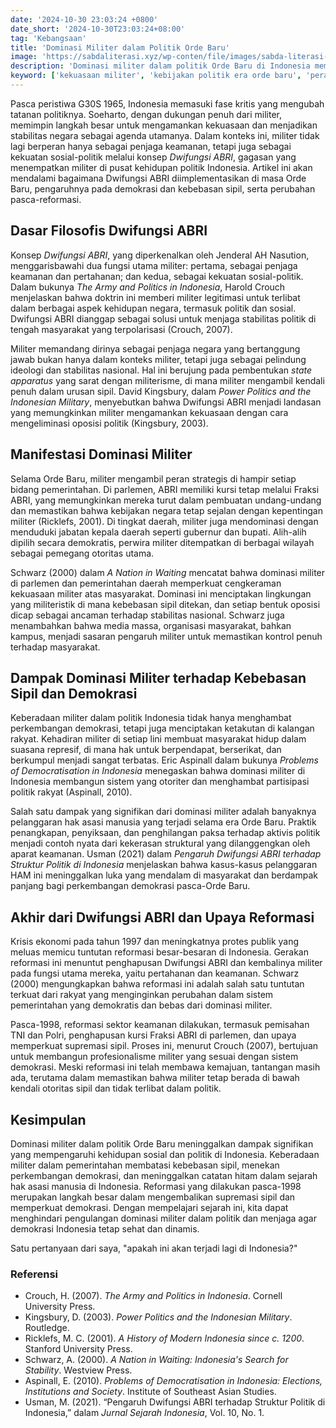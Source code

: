 ```yaml
---
date: '2024-10-30 23:03:24 +0800'
date_short: '2024-10-30T23:03:24+08:00'
tag: 'Kebangsaan'
title: 'Dominasi Militer dalam Politik Orde Baru'
image: 'https://sabdaliterasi.xyz/wp-conten/file/images/sabda-literasi-dominasi-militer-dalam-politik-orde-baru.jpg'
description: 'Dominasi militer dalam politik Orde Baru di Indonesia membentuk stabilitas hingga akhirnya digantikan oleh reformasi demokrasi di era pasca-Soeharto.'
keyword: ['kekuasaan militer', 'kebijakan politik era orde baru', 'peran ganda abri', 'riwayat bangsa indonesia', 'angkatan bersenjata di tanah air', 'proses demokratisasi di indonesia']
---
```

<p>Pasca peristiwa G30S 1965, Indonesia memasuki fase kritis yang mengubah tatanan politiknya. Soeharto, dengan dukungan penuh dari militer, memimpin langkah besar untuk mengamankan kekuasaan dan menjadikan stabilitas negara sebagai agenda utamanya. Dalam konteks ini, militer tidak lagi berperan hanya sebagai penjaga keamanan, tetapi juga sebagai kekuatan sosial-politik melalui konsep <em>Dwifungsi ABRI</em>, gagasan yang menempatkan militer di pusat kehidupan politik Indonesia. Artikel ini akan mendalami bagaimana Dwifungsi ABRI diimplementasikan di masa Orde Baru, pengaruhnya pada demokrasi dan kebebasan sipil, serta perubahan pasca-reformasi.</p><h2>Dasar Filosofis Dwifungsi ABRI</h2><p>Konsep <em>Dwifungsi ABRI</em>, yang diperkenalkan oleh Jenderal AH Nasution, menggarisbawahi dua fungsi utama militer: pertama, sebagai penjaga keamanan dan pertahanan; dan kedua, sebagai kekuatan sosial-politik. Dalam bukunya <em>The Army and Politics in Indonesia</em>, Harold Crouch menjelaskan bahwa doktrin ini memberi militer legitimasi untuk terlibat dalam berbagai aspek kehidupan negara, termasuk politik dan sosial. Dwifungsi ABRI dianggap sebagai solusi untuk menjaga stabilitas politik di tengah masyarakat yang terpolarisasi (Crouch, 2007).</p><p>Militer memandang dirinya sebagai penjaga negara yang bertanggung jawab bukan hanya dalam konteks militer, tetapi juga sebagai pelindung ideologi dan stabilitas nasional. Hal ini berujung pada pembentukan <em>state apparatus</em> yang sarat dengan militerisme, di mana militer mengambil kendali penuh dalam urusan sipil. David Kingsbury, dalam <em>Power Politics and the Indonesian Military</em>, menyebutkan bahwa Dwifungsi ABRI menjadi landasan yang memungkinkan militer mengamankan kekuasaan dengan cara mengeliminasi oposisi politik (Kingsbury, 2003).</p><h2>Manifestasi Dominasi Militer</h2><p>Selama Orde Baru, militer mengambil peran strategis di hampir setiap bidang pemerintahan. Di parlemen, ABRI memiliki kursi tetap melalui Fraksi ABRI, yang memungkinkan mereka turut dalam pembuatan undang-undang dan memastikan bahwa kebijakan negara tetap sejalan dengan kepentingan militer (Ricklefs, 2001). Di tingkat daerah, militer juga mendominasi dengan menduduki jabatan kepala daerah seperti gubernur dan bupati. Alih-alih dipilih secara demokratis, perwira militer ditempatkan di berbagai wilayah sebagai pemegang otoritas utama.</p><p>Schwarz (2000) dalam <em>A Nation in Waiting</em> mencatat bahwa dominasi militer di parlemen dan pemerintahan daerah memperkuat cengkeraman kekuasaan militer atas masyarakat. Dominasi ini menciptakan lingkungan yang militeristik di mana kebebasan sipil ditekan, dan setiap bentuk oposisi dicap sebagai ancaman terhadap stabilitas nasional. Schwarz juga menambahkan bahwa media massa, organisasi masyarakat, bahkan kampus, menjadi sasaran pengaruh militer untuk memastikan kontrol penuh terhadap masyarakat.</p><h2>Dampak Dominasi Militer terhadap Kebebasan Sipil dan Demokrasi</h2><p>Keberadaan militer dalam politik Indonesia tidak hanya menghambat perkembangan demokrasi, tetapi juga menciptakan ketakutan di kalangan rakyat. Kehadiran militer di setiap lini membuat masyarakat hidup dalam suasana represif, di mana hak untuk berpendapat, berserikat, dan berkumpul menjadi sangat terbatas. Eric Aspinall dalam bukunya <em>Problems of Democratisation in Indonesia</em> menegaskan bahwa dominasi militer di Indonesia membangun sistem yang otoriter dan menghambat partisipasi politik rakyat (Aspinall, 2010).</p><p>Salah satu dampak yang signifikan dari dominasi militer adalah banyaknya pelanggaran hak asasi manusia yang terjadi selama era Orde Baru. Praktik penangkapan, penyiksaan, dan penghilangan paksa terhadap aktivis politik menjadi contoh nyata dari kekerasan struktural yang dilanggengkan oleh aparat keamanan. Usman (2021) dalam <em>Pengaruh Dwifungsi ABRI terhadap Struktur Politik di Indonesia</em> menjelaskan bahwa kasus-kasus pelanggaran HAM ini meninggalkan luka yang mendalam di masyarakat dan berdampak panjang bagi perkembangan demokrasi pasca-Orde Baru.</p><h2>Akhir dari Dwifungsi ABRI dan Upaya Reformasi</h2><p>Krisis ekonomi pada tahun 1997 dan meningkatnya protes publik yang meluas memicu tuntutan reformasi besar-besaran di Indonesia. Gerakan reformasi ini menuntut penghapusan Dwifungsi ABRI dan kembalinya militer pada fungsi utama mereka, yaitu pertahanan dan keamanan. Schwarz (2000) mengungkapkan bahwa reformasi ini adalah salah satu tuntutan terkuat dari rakyat yang menginginkan perubahan dalam sistem pemerintahan yang demokratis dan bebas dari dominasi militer.</p><p>Pasca-1998, reformasi sektor keamanan dilakukan, termasuk pemisahan TNI dan Polri, penghapusan kursi Fraksi ABRI di parlemen, dan upaya memperkuat supremasi sipil. Proses ini, menurut Crouch (2007), bertujuan untuk membangun profesionalisme militer yang sesuai dengan sistem demokrasi. Meski reformasi ini telah membawa kemajuan, tantangan masih ada, terutama dalam memastikan bahwa militer tetap berada di bawah kendali otoritas sipil dan tidak terlibat dalam politik.</p><h2>Kesimpulan</h2><p>Dominasi militer dalam politik Orde Baru meninggalkan dampak signifikan yang mempengaruhi kehidupan sosial dan politik di Indonesia. Keberadaan militer dalam pemerintahan membatasi kebebasan sipil, menekan perkembangan demokrasi, dan meninggalkan catatan hitam dalam sejarah hak asasi manusia di Indonesia. Reformasi yang dilakukan pasca-1998 merupakan langkah besar dalam mengembalikan supremasi sipil dan memperkuat demokrasi. Dengan mempelajari sejarah ini, kita dapat menghindari pengulangan dominasi militer dalam politik dan menjaga agar demokrasi Indonesia tetap sehat dan dinamis. </p><p>Satu pertanyaan dari saya, "apakah ini akan terjadi lagi di Indonesia?"</p><h3>Referensi</h3><ul><li>Crouch, H. (2007). <em>The Army and Politics in Indonesia</em>. Cornell University Press.</li><li>Kingsbury, D. (2003). <em>Power Politics and the Indonesian Military</em>. Routledge.</li><li>Ricklefs, M. C. (2001). <em>A History of Modern Indonesia since c. 1200</em>. Stanford University Press.</li><li>Schwarz, A. (2000). <em>A Nation in Waiting: Indonesia's Search for Stability</em>. Westview Press.</li><li>Aspinall, E. (2010). <em>Problems of Democratisation in Indonesia: Elections, Institutions and Society</em>. Institute of Southeast Asian Studies.</li><li>Usman, M. (2021). “Pengaruh Dwifungsi ABRI terhadap Struktur Politik di Indonesia,” dalam <em>Jurnal Sejarah Indonesia</em>, Vol. 10, No. 1.</li></ul>

